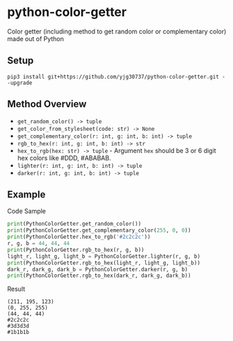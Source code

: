 # python-color-getter
Color getter (including method to get random color or complementary color) made out of Python

## Setup
```pip3 install git+https://github.com/yjg30737/python-color-getter.git --upgrade```

## Method Overview
* ```get_random_color() -> tuple```
* ```get_color_from_stylesheet(code: str) -> None```
* ```get_complementary_color(r: int, g: int, b: int) -> tuple```
* ```rgb_to_hex(r: int, g: int, b: int) -> str```
* ```hex_to_rgb(hex: str) -> tuple``` - Argument ```hex``` should be 3 or 6 digit hex colors like #DDD, #ABABAB.
* ```lighter(r: int, g: int, b: int) -> tuple```
* ```darker(r: int, g: int, b: int) -> tuple```

## Example
Code Sample
```python
print(PythonColorGetter.get_random_color())
print(PythonColorGetter.get_complementary_color(255, 0, 0))
print(PythonColorGetter.hex_to_rgb('#2c2c2c'))
r, g, b = 44, 44, 44
print(PythonColorGetter.rgb_to_hex(r, g, b))
light_r, light_g, light_b = PythonColorGetter.lighter(r, g, b)
print(PythonColorGetter.rgb_to_hex(light_r, light_g, light_b))
dark_r, dark_g, dark_b = PythonColorGetter.darker(r, g, b)
print(PythonColorGetter.rgb_to_hex(dark_r, dark_g, dark_b))
```

Result
```
(211, 195, 123)
(0, 255, 255)
(44, 44, 44)
#2c2c2c
#3d3d3d
#1b1b1b
```
